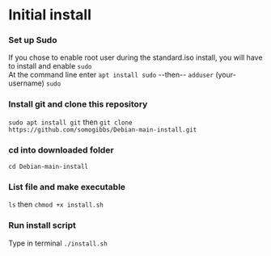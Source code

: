 # Initial install
### Set up Sudo
If you chose to enable root user during the standard.iso install, you will have to install and enable `sudo`  
At the command line enter `apt install sudo`  --then--  `adduser` (your-username) `sudo`

### Install git and clone this repository 
`sudo apt install git` then `git clone https://github.com/somogibbs/Debian-main-install.git`

### cd into downloaded folder 
`cd Debian-main-install`

### List file and make executable 
`ls` then `chmod +x install.sh` 

### Run install script
Type in terminal `./install.sh`




